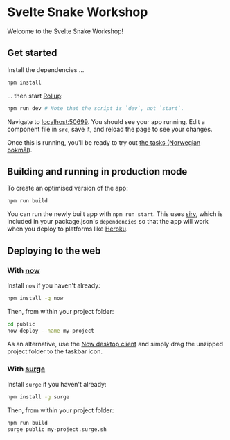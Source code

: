 # Svelte Snake Workshop

Welcome to the Svelte Snake Workshop!

## Get started

Install the dependencies …

```bash
npm install
```

… then start [Rollup](https://rollupjs.org):

```bash
npm run dev # Note that the script is `dev`, not `start`.
```

Navigate to [localhost:50699](http://localhost:50699). You should see your app running. Edit a component file in `src`, save it, and reload the page to see your changes.

Once this is running, you'll be ready to try out [the tasks (Norwegian bokmål)](tasks/nb-NO.md).

## Building and running in production mode

To create an optimised version of the app:

```bash
npm run build
```

You can run the newly built app with `npm run start`. This uses [sirv](https://github.com/lukeed/sirv), which is included in your package.json's `dependencies` so that the app will work when you deploy to platforms like [Heroku](https://heroku.com).

## Deploying to the web

### With [now](https://zeit.co/now)

Install `now` if you haven't already:

```bash
npm install -g now
```

Then, from within your project folder:

```bash
cd public
now deploy --name my-project
```

As an alternative, use the [Now desktop client](https://zeit.co/download) and simply drag the unzipped project folder to the taskbar icon.

### With [surge](https://surge.sh/)

Install `surge` if you haven't already:

```bash
npm install -g surge
```

Then, from within your project folder:

```bash
npm run build
surge public my-project.surge.sh
```
